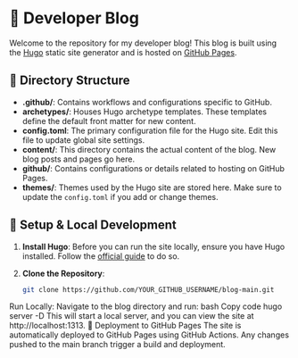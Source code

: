 # 🌟 Developer Blog

Welcome to the repository for my developer blog! This blog is built using the [Hugo](https://gohugo.io/) static site generator and is hosted on [GitHub Pages](https://pages.github.com/).

## 📂 Directory Structure

- **.github/**: Contains workflows and configurations specific to GitHub.
- **archetypes/**: Houses Hugo archetype templates. These templates define the default front matter for new content.
- **config.toml**: The primary configuration file for the Hugo site. Edit this file to update global site settings.
- **content/**: This directory contains the actual content of the blog. New blog posts and pages go here.
- **github/**: Contains configurations or details related to hosting on GitHub Pages.
- **themes/**: Themes used by the Hugo site are stored here. Make sure to update the `config.toml` if you add or change themes.

## 🔧 Setup & Local Development

1. **Install Hugo**:
   Before you can run the site locally, ensure you have Hugo installed. Follow the [official guide](https://gohugo.io/getting-started/installing/) to do so.

2. **Clone the Repository**:
   ```bash
   git clone https://github.com/YOUR_GITHUB_USERNAME/blog-main.git
Run Locally:
Navigate to the blog directory and run:
bash
Copy code
hugo server -D
This will start a local server, and you can view the site at http://localhost:1313.
🚀 Deployment to GitHub Pages
The site is automatically deployed to GitHub Pages using GitHub Actions. Any changes pushed to the main branch trigger a build and deployment.
